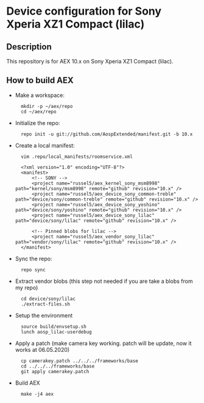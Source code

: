 Device configuration for Sony Xperia XZ1 Compact (lilac)
========================================================

Description
-----------

This repository is for AEX 10.x on Sony Xperia XZ1 Compact (lilac).

How to build AEX
----------------------

* Make a workspace:

        mkdir -p ~/aex/repo
        cd ~/aex/repo

* Initialize the repo:

        repo init -u git://github.com/AospExtended/manifest.git -b 10.x

* Create a local manifest:

        vim .repo/local_manifests/roomservice.xml

        <?xml version="1.0" encoding="UTF-8"?>
        <manifest>
            <!-- SONY -->
            <project name="russel5/aex_kernel_sony_msm8998" path="kernel/sony/msm8998" remote="github" revision="10.x" />
            <project name="russel5/aex_device_sony_common-treble" path="device/sony/common-treble" remote="github" revision="10.x" />
            <project name="russel5/aex_device_sony_yoshino" path="device/sony/yoshino" remote="github" revision="10.x" />
            <project name="russel5/aex_device_sony_lilac" path="device/sony/lilac" remote="github" revision="10.x" />

            <!-- Pinned blobs for lilac -->
            <project name="russel5/aex_vendor_sony_lilac" path="vendor/sony/lilac" remote="github" revision="10.x" />
        </manifest>

* Sync the repo:

        repo sync

* Extract vendor blobs (this step not needed if you are take a blobs from my repo)

        cd device/sony/lilac
        ./extract-files.sh

* Setup the environment

        source build/envsetup.sh
        lunch aosp_lilac-userdebug

* Apply a patch (make camera key working. patch will be update, now it works at 06.05.2020)

		cp camerakey.patch ../../../frameworks/base	
		cd ../../../frameworks/base
		git apply camerakey.patch

* Build AEX

        make -j4 aex
